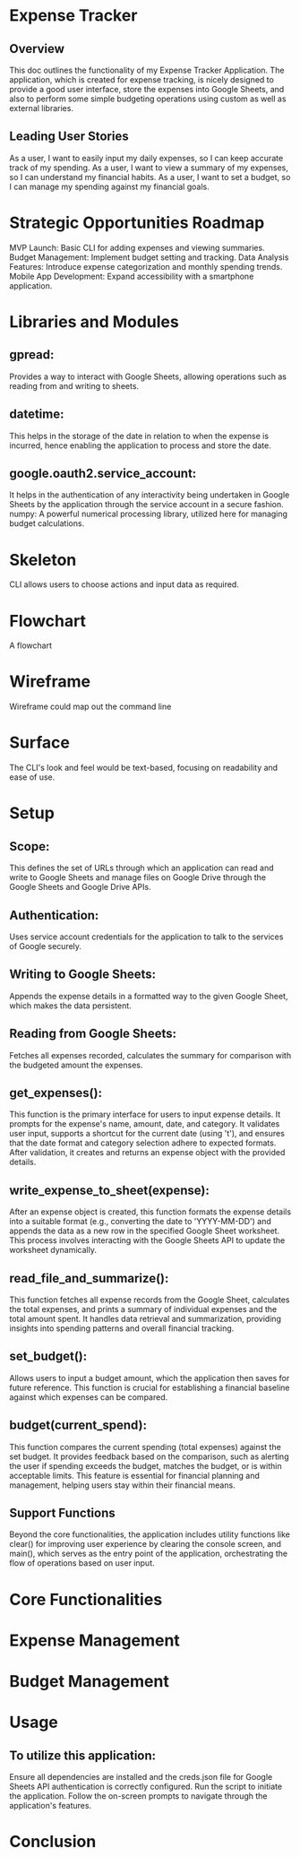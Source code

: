 # Expense Tracker 

## Overview

This doc outlines the functionality of my Expense Tracker Application. The application, which is created for expense tracking, is nicely designed to provide a good user interface, store the expenses into Google Sheets, and also to perform some simple budgeting operations using custom as well as external libraries.

## Leading User Stories

As a user, I want to easily input my daily expenses, so I can keep accurate track of my spending. 
As a user, I want to view a summary of my expenses, so I can understand my financial habits. 
As a user, I want to set a budget, so I can manage my spending against my financial goals.

# Strategic Opportunities Roadmap

MVP Launch: Basic CLI for adding expenses and viewing summaries.
Budget Management: Implement budget setting and tracking.
Data Analysis Features: Introduce expense categorization and monthly spending trends.
Mobile App Development: Expand accessibility with a smartphone application.

# Libraries and Modules

## gpread: 

Provides a way to interact with Google Sheets, allowing operations such as reading from and writing to sheets.

## datetime: 

This helps in the storage of the date in relation to when the expense is incurred, hence enabling the application to process and store the date.

## google.oauth2.service_account: 

It helps in the authentication of any interactivity being undertaken in Google Sheets by the application through the service account in a secure fashion.
numpy: A powerful numerical processing library, utilized here for managing budget calculations.

# Skeleton
CLI allows users to choose actions and input data as required.

# Flowchart
A flowchart 

# Wireframe
Wireframe could map out the command line

# Surface
The CLI's look and feel would be text-based, focusing on readability and ease of use.

# Setup

## Scope: 

This defines the set of URLs through which an application can read and write to Google Sheets and manage files on Google Drive through the Google Sheets and Google Drive APIs.

## Authentication: 

Uses service account credentials for the application to talk to the services of Google securely.

## Writing to Google Sheets:

Appends the expense details in a formatted way to the given Google Sheet, which makes the data persistent.

## Reading from Google Sheets:

Fetches all expenses recorded, calculates the summary for comparison with the budgeted amount the expenses.

## get_expenses(): 

This function is the primary interface for users to input expense details. It prompts for the expense's name, amount, date, and category. It validates user input, supports a shortcut for the current date (using 't'), and ensures that the date format and category selection adhere to expected formats. After validation, it creates and returns an expense object with the provided details.

## write_expense_to_sheet(expense): 

After an expense object is created, this function formats the expense details into a suitable format (e.g., converting the date to 'YYYY-MM-DD') and appends the data as a new row in the specified Google Sheet worksheet. This process involves interacting with the Google Sheets API to update the worksheet dynamically.

## read_file_and_summarize(): 

This function fetches all expense records from the Google Sheet, calculates the total expenses, and prints a summary of individual expenses and the total amount spent. It handles data retrieval and summarization, providing insights into spending patterns and overall financial tracking.

## set_budget(): 

Allows users to input a budget amount, which the application then saves for future reference. This function is crucial for establishing a financial baseline against which expenses can be compared.

## budget(current_spend): 

This function compares the current spending (total expenses) against the set budget. It provides feedback based on the comparison, such as alerting the user if spending exceeds the budget, matches the budget, or is within acceptable limits. This feature is essential for financial planning and management, helping users stay within their financial means.

## Support Functions

Beyond the core functionalities, the application includes utility functions like clear() for improving user experience by clearing the console screen, and main(), which serves as the entry point of the application, orchestrating the flow of operations based on user input.

# Core Functionalities

# Expense Management

# Budget Management

# Usage

## To utilize this application:

Ensure all dependencies are installed and the creds.json file for Google Sheets API authentication is correctly configured.
Run the script to initiate the application.
Follow the on-screen prompts to navigate through the application's features.

# Conclusion
